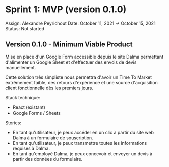 # Sprint 1: MVP (version 0.1.0)

Assign: Alexandre Peyrichout
Date: October 11, 2021 → October 15, 2021
Status: Not started

## Version 0.1.0 - Minimum Viable Product

Mise en place d'un Google Form accessible depuis le site Dalma permettant d'alimenter un Google Sheet et d'effectuer des envois de devis manuellement.

Cette solution très simpliste nous permettra d'avoir un Time To Market extrêmement faible, des retours d'expérience et une source d'acquisition client fonctionnelle dès les premiers jours.

Stack technique:

- React (existant)
- Google Forms / Sheets

Stories:

- En tant qu'utilisateur, je peux accéder en un clic à partir du site web Dalma à un formulaire de souscription.
- En tant qu'utilisateur, je peux transmettre toutes les informations requises à Dalma.
- En tant qu'employé Dalma, je peux concevoir et envoyer un devis à partir des données du formulaire.
